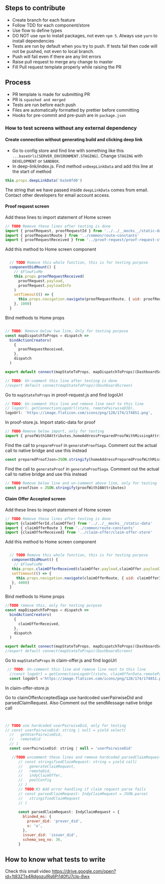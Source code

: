 ## Steps to contribute
- Create branch for each feature
- Follow TDD for each component/store
- Use flow to define types
- DO NOT use `npm` to install packages, not even `npm 5`. Always use `yarn` to install dependencies
- Tests are run by default when you try to push. If tests fail then code will not be pushed, not even to local branch.
- Push will fail even if there are any lint errors
- Raise pull request to merge any change to master
- Fill Pull request template properly while raising the PR

## Process
- PR template is made for submitting PR
- PR is `squashed and merged`
- Tests are run before each push
- Files are automatically formatted by prettier before committing
- Hooks for pre-commit and pre-push are in `package.json`


### How to test screens without any external dependency

#### Create connection without generating build and clicking deep link

- Go to config store and find line with something like this `...baseUrls[SERVER_ENVIRONMENT.STAGING]`. Change `STAGING` with `DEVELOPMENT` or `SANDBOX`.
- In deep-link/index.js. Find method `onDeepLinkData` and add this line at the start of method
```js
this.props.deepLinkData('6a3e8fd0')
```
The string that we have passed inside `deepLinkData` comes from email. Contact other developers for email account access.

#### Proof request screen

Add these lines to import statement of Home screen
```js
// TODO Remove these lines after testing is done
import { proofRequest, proofRequestId } from '../../__mocks__/static-data'
import { proofRequestRoute } from '../common/route-constants'
import { proofRequestReceived } from '../proof-request/proof-request-store'
```

Add this method to Home screen component
```js

  // TODO Remove this whole function, this is for testing purpose
  componentDidMount() {
    // $FlowFixMe
    this.props.proofRequestReceived(
      proofRequest.payload,
      proofRequest.payloadInfo
    )
    setTimeout(() => {
      this.props.navigation.navigate(proofRequestRoute, { uid: proofRequestId })
    }, 1000)
  }
```

Bind methods to Home props
```js

// TODO: Remove below two line, Only for testing purpose
const mapDispatchToProps = dispatch =>
  bindActionCreators(
    {
      proofRequestReceived,
    },
    dispatch
  )

export default connect(mapStateToProps, mapDispatchToProps)(DashboardScreen)

// TODO: Un-comment this line after testing is done
//export default connect(mapStateToProps)(DashboardScreen)
```

Go to `mapStateToProps` in proof-request.js and find logoUrl
```js
// TODO: Un-comment this line and remove line next to this line
// logoUrl: getConnectionLogoUrl(state, remotePairwiseDID),
logoUrl: 'https://image.flaticon.com/icons/png/128/174/174851.png',
```

In proof-store.js. Import static-data for proof
```js
// TODO Remove below import, only for testing
import { proofWith10Attributes,homeAddressPreparedProofWithMissingAttribute } from '../../__mocks__/static-data'
```

Find the call to `prepareProof` in `generateProofSaga`. Comment out the actual call to native bridge and use this instead
```js
const preparedProofJson=JSON.stringify(homeAddressPreparedProofWithMissingAttribute)
```

Find the call to `generateProof` in `generateProofSaga`. Comment out the actual call to native bridge and use this instead
```js
// TODO Remove below line and un-comment above line, only for testing
const proofJson = JSON.stringify(proofWith10Attributes)
```


#### Claim Offer Accepted screen

Add these lines to import statement of Home screen
```js
// TODO Remove these lines after testing is done
import {claimOfferId,claimOffer} from '../../__mocks__/static-data'
import { claimOfferRoute } from '../common/route-constants'
import {claimOfferReceived} from '../claim-offer/claim-offer-store'
```

Add this method to Home screen component
```js

  // TODO Remove this whole function, this is for testing purpose
   componentDidMount() {
    // $FlowFixMe
   this.props.claimOfferReceived(claimOffer.payload,claimOffer.payloadInfo)
   setTimeout(() => {
     this.props.navigation.navigate(claimOfferRoute, { uid: claimOfferId})
   }, 4000)
  }
```

Bind methods to Home props
```js
//TODO remove this, only for testing purpose
const mapDispatchToProps = dispatch =>
  bindActionCreators(
    {
      claimOfferReceived,
    },
    dispatch
  )

export default connect(mapStateToProps, mapDispatchToProps)(DashboardScreen)
//export default connect(mapStateToProps)(DashboardScreen)
```

Go to `mapStateToProps` in claim-offer.js and find logoUrl
```js
 // TODO: Un-comment this line and remove line next to this line
  //const logoUrl = getConnectionLogoUrl(state, claimOfferData.remotePairwiseDID)
  const logoUrl ='https://image.flaticon.com/icons/png/128/174/174851.png'
```

In claim-offer-store.js 

Go to claimOfferAcceptedSaga use hardcoded userPairwiseDid and parsedClaimRequest.
Also Comment out the sendMessage native bridge call
```js


// TODO use hardcoded userPairwiseDid, only for testing
// const userPairwiseDid: string | null = yield select(
  //   getUserPairwiseDid,
  //   remoteDid
  // )
  const userPairwiseDid: string | null = 'userPairwiseDid'

   //TODO uncomment these lines and remove hardcoded parsedClaimRequest
      // const stringifiedClaimRequest: string = yield call(
      //   generateClaimRequest,
      //   remoteDid,
      //   indyClaimOffer,
      //   poolConfig
      // )
      // TODO:KS Add error handling if claim request parse fails
      // const parsedClaimRequest: IndyClaimRequest = JSON.parse(
      //   stringifiedClaimRequest
      // )
      
      const parsedClaimRequest: IndyClaimRequest = {
        blinded_ms: {
          prover_did: 'prover_did',
          u: 'u',
        },
        issuer_did: 'issuer_did',
        schema_seq_no: 36,
      }

```
## How to know what tests to write

Check this small video https://drive.google.com/open?id=1t83ZTe4RdgozuIRs6Pi140fU7cIp-8wx
